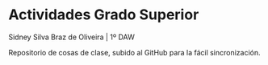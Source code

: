 # Actividades Grado Superior
Sidney Silva Braz de Oliveira | 1º DAW

Repositorio de cosas de clase, subido al GitHub para la fácil sincronización.
